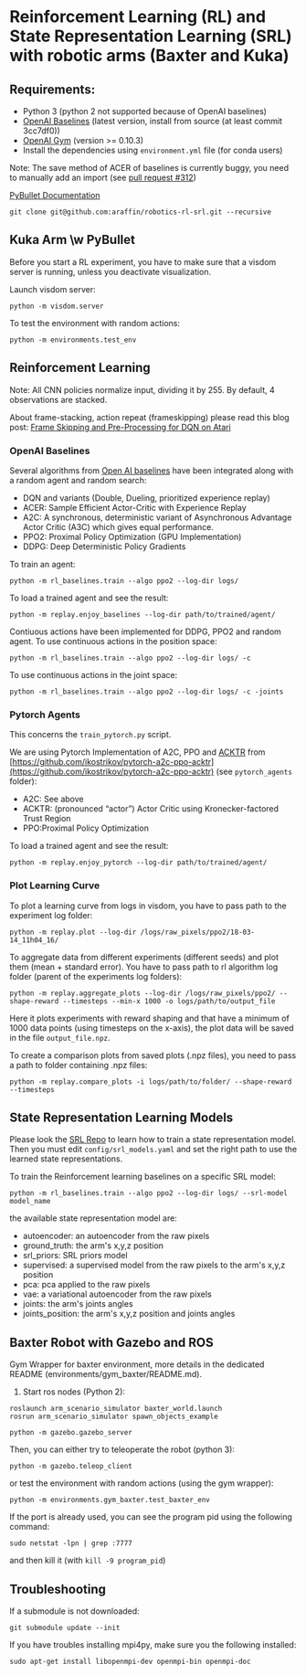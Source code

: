 # Reinforcement Learning (RL) and State Representation Learning (SRL) with robotic arms (Baxter and Kuka)

## Requirements:

- Python 3 (python 2 not supported because of OpenAI baselines)
- [OpenAI Baselines](https://github.com/openai/baselines) (latest version, install from source (at least commit 3cc7df0))
- [OpenAI Gym](https://github.com/openai/gym/) (version >= 0.10.3)
- Install the dependencies using `environment.yml` file (for conda users)

Note: The save method of ACER of baselines is currently buggy, you need to manually add an import (see [pull request #312](https://github.com/openai/baselines/pull/312))

[PyBullet Documentation](https://docs.google.com/document/d/10sXEhzFRSnvFcl3XxNGhnD4N2SedqwdAvK3dsihxVUA)

```
git clone git@github.com:araffin/robotics-rl-srl.git --recursive
```

## Kuka Arm \w PyBullet

Before you start a RL experiment, you have to make sure that a visdom server is running, unless you deactivate visualization.

Launch visdom server:
```
python -m visdom.server
```


To test the environment with random actions:
```
python -m environments.test_env
```

## Reinforcement Learning

Note: All CNN policies normalize input, dividing it by 255.
By default, 4 observations are stacked.

About frame-stacking, action repeat (frameskipping) please read this blog post: [Frame Skipping and Pre-Processing for DQN on Atari](https://danieltakeshi.github.io/2016/11/25/frame-skipping-and-preprocessing-for-deep-q-networks-on-atari-2600-games/)

### OpenAI Baselines

Several algorithms from [Open AI baselines](https://github.com/openai/baselines) have been integrated along with a random agent and random search:

- DQN and variants (Double, Dueling, prioritized experience replay)
- ACER: Sample Efficient Actor-Critic with Experience Replay
- A2C: A synchronous, deterministic variant of Asynchronous Advantage Actor Critic (A3C) which gives equal performance.
- PPO2: Proximal Policy Optimization (GPU Implementation)
- DDPG: Deep Deterministic Policy Gradients

To train an agent:
```
python -m rl_baselines.train --algo ppo2 --log-dir logs/
```

To load a trained agent and see the result:
```
python -m replay.enjoy_baselines --log-dir path/to/trained/agent/
```

Contiuous actions have been implemented for DDPG, PPO2 and random agent.
To use continuous actions in the position space:
```
python -m rl_baselines.train --algo ppo2 --log-dir logs/ -c
```

To use continuous actions in the joint space:
```
python -m rl_baselines.train --algo ppo2 --log-dir logs/ -c -joints
```


### Pytorch Agents

This concerns the `train_pytorch.py` script.

We are using Pytorch Implementation of A2C, PPO and [ACKTR](https://blog.openai.com/baselines-acktr-a2c/) from [https://github.com/ikostrikov/pytorch-a2c-ppo-acktr](https://github.com/ikostrikov/pytorch-a2c-ppo-acktr) (see `pytorch_agents` folder):

- A2C: See above
- ACKTR: (pronounced “actor”) Actor Critic using Kronecker-factored Trust Region
- PPO:Proximal Policy Optimization

To load a trained agent and see the result:
```
python -m replay.enjoy_pytorch --log-dir path/to/trained/agent/
```

### Plot Learning Curve

To plot a learning curve from logs in visdom, you have to pass path to the experiment log folder:
```
python -m replay.plot --log-dir /logs/raw_pixels/ppo2/18-03-14_11h04_16/
```

To aggregate data from different experiments (different seeds) and plot them (mean + standard error).
You have to pass path to rl algorithm log folder (parent of the experiments log folders):
```
python -m replay.aggregate_plots --log-dir /logs/raw_pixels/ppo2/ --shape-reward --timesteps --min-x 1000 -o logs/path/to/output_file
```
Here it plots experiments with reward shaping and that have a minimum of 1000 data points (using timesteps on the x-axis), the plot data will be saved in the file `output_file.npz`.

To create a comparison plots from saved plots (.npz files), you need to pass a path to folder containing .npz files:
```
python -m replay.compare_plots -i logs/path/to/folder/ --shape-reward --timesteps
```


## State Representation Learning Models

Please look the [SRL Repo](https://github.com/araffin/srl-robotic-priors-pytorch) to learn how to train a state representation model.
Then you must edit `config/srl_models.yaml` and set the right path to use the learned state representations.

To train the Reinforcement learning baselines on a specific SRL model:
```
python -m rl_baselines.train --algo ppo2 --log-dir logs/ --srl-model model_name
```

the available state representation model are:
- autoencoder: an autoencoder from the raw pixels
- ground_truth: the arm's x,y,z position
- srl_priors: SRL priors model
- supervised: a supervised model from the raw pixels to the arm's x,y,z position
- pca: pca applied to the raw pixels
- vae: a variational autoencoder from the raw pixels
- joints: the arm's joints angles
- joints_position: the arm's x,y,z position and joints angles

## Baxter Robot with Gazebo and ROS
Gym Wrapper for baxter environment, more details in the dedicated README (environments/gym_baxter/README.md).

1. Start ros nodes (Python 2):
```
roslaunch arm_scenario_simulator baxter_world.launch
rosrun arm_scenario_simulator spawn_objects_example

python -m gazebo.gazebo_server
```

Then, you can either try to teleoperate the robot (python 3):
```
python -m gazebo.teleop_client
```
or test the environment with random actions (using the gym wrapper):

```
python -m environments.gym_baxter.test_baxter_env
```

If the port is already used, you can see the program pid using the following command:
```
sudo netstat -lpn | grep :7777
```
and then kill it (with `kill -9 program_pid`)

## Troubleshooting
If a submodule is not downloaded:
```
git submodule update --init
```
If you have troubles installing mpi4py, make sure you the following installed:
```
sudo apt-get install libopenmpi-dev openmpi-bin openmpi-doc
```
